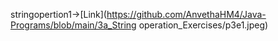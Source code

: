 stringopertion1->[Link](https://github.com/AnvethaHM4/Java-Programs/blob/main/3a_String operation_Exercises/p3e1.jpeg)

